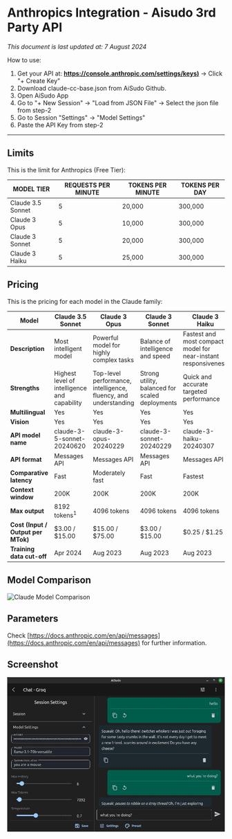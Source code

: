 

# Anthropics Integration - Aisudo 3rd Party API
*This document is last updated at: 7 August 2024*

How to use: 
1. Get your API at: **[https://console.anthropic.com/settings/keys)](https://console.anthropic.com/settings/keys)** -> Click "+ Create Key"
2. Download claude-cc-base.json from AiSudo Github.
3. Open AiSudo App
4. Go to "+ New Session" -> "Load from JSON File" -> Select the json file from step-2
5. Go to Session "Settings" -> "Model Settings"
6. Paste the API Key from step-2

---

## Limits
This is the limit for Anthropics (Free Tier):

| MODEL TIER | REQUESTS PER MINUTE | TOKENS PER MINUTE | TOKENS PER DAY |
| --- | --- | --- | --- |
| Claude 3.5 Sonnet | 5 | 20,000 | 300,000 |
| Claude 3 Opus | 5 | 10,000 | 300,000 |
| Claude 3 Sonnet | 5 | 20,000 | 300,000 |
| Claude 3 Haiku | 5 | 25,000 | 300,000 |
  

## Pricing
This is the pricing for each model in the Claude family:

| Model | Claude 3.5 Sonnet | Claude 3 Opus | Claude 3 Sonnet | Claude 3 Haiku |
| --- | --- | --- | --- | --- |
| **Description** | Most intelligent model | Powerful model for highly complex tasks | Balance of intelligence and speed | Fastest and most compact model for near-instant responsiveness |
| **Strengths** | Highest level of intelligence and capability | Top-level performance, intelligence, fluency, and understanding | Strong utility, balanced for scaled deployments | Quick and accurate targeted performance |
| **Multilingual** | Yes | Yes | Yes | Yes |
| **Vision** | Yes | Yes | Yes | Yes |
| **API model name** | claude-3-5-sonnet-20240620 | claude-3-opus-20240229 | claude-3-sonnet-20240229 | claude-3-haiku-20240307 |
| **API format** | Messages API | Messages API | Messages API | Messages API |
| **Comparative latency** | Fast | Moderately fast | Fast | Fastest |
| **Context window** | 200K | 200K | 200K | 200K |
| **Max output** | 8192 tokens<sup>1</sup> | 4096 tokens | 4096 tokens | 4096 tokens |
| **Cost (Input / Output per MTok)** | $3.00 / $15.00 | $15.00 / $75.00 | $3.00 / $15.00 | $0.25 / $1.25 |
| **Training data cut-off** | Apr 2024 | Aug 2023 | Aug 2023 | Aug 2023 |

## Model Comparison
![Claude Model Comparison](https://mintlify.s3-us-west-1.amazonaws.com/anthropic/images/3-5-sonnet-curve.png)

## Parameters
Check [https://docs.anthropic.com/en/api/messages](https://docs.anthropic.com/en/api/messages) for further information.

  
## Screenshot
![Screenshot AiSudo](https://raw.githubusercontent.com/aisudoapp/ai-model-providers/main/assets/Screenshot-provider-groq.jpg)